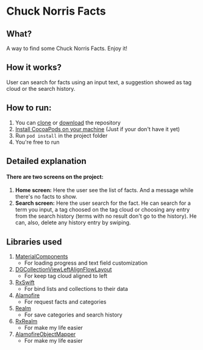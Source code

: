 # Chuck Norris Facts
## What?
A way to find some Chuck Norris Facts. Enjoy it!
## How it works?
User can search for facts using an input text, a suggestion showed as tag cloud or the search history.

## How to run:
1. You can [clone](https://help.github.com/en/articles/cloning-a-repository) or [download](https://stackoverflow.com/questions/6466945/fastest-way-to-download-a-github-project) the repository
2. [Install CocoaPods on your machine](https://guides.cocoapods.org/using/getting-started.html) (Just if your don't have it yet)
3. Run `pod install` in the project folder
4. You're free to run

## Detailed explanation
#### There are two screens on the project:
1. **Home screen:** Here the user see the list of facts. And a message while there's no facts to show.
2. **Search screen:** Here the user search for the fact. He can search for a term you input, a tag choosed on the tag cloud or choosing any entry from the search history (terms with no result don't go to the history). He can, also, delete any history entry by swiping.

## Libraries used
1. [MaterialComponents](https://github.com/material-components/material-components-ios)
     - For loading progress and text field customization
2. [DGCollectionViewLeftAlignFlowLayout](https://github.com/Digipolitan/collection-view-left-align-flow-layout)
     - For keep tag cloud aligned to left
3. [RxSwift](https://github.com/ReactiveX/RxSwift)
     - For bind lists and collections to their data
4. [Alamofire](https://github.com/Alamofire/Alamofire)
     - For request facts and categories
5. [Realm](https://github.com/realm)
     - For save categories and search history
6. [RxRealm](https://github.com/RxSwiftCommunity/RxRealm)
     - For make my life easier
7. [AlamofireObjectMapper](https://github.com/tristanhimmelman/AlamofireObjectMapper)
     - For make my life easier
